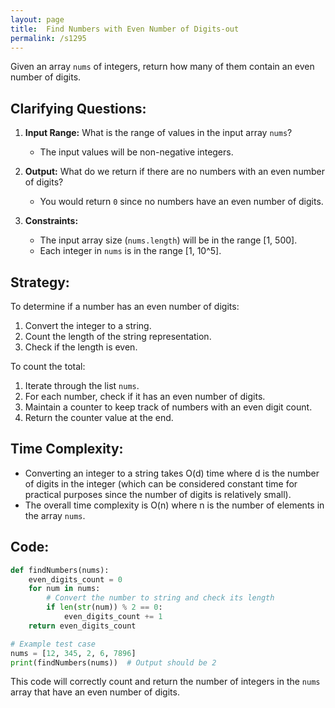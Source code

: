 ```yaml
---
layout: page
title:  Find Numbers with Even Number of Digits-out
permalink: /s1295
---
```

Given an array `nums` of integers, return how many of them contain an even number of digits.

## Clarifying Questions:
1. **Input Range:** What is the range of values in the input array `nums`?
   - The input values will be non-negative integers.

2. **Output:** What do we return if there are no numbers with an even number of digits?
   - You would return `0` since no numbers have an even number of digits.

3. **Constraints:**
   - The input array size (`nums.length`) will be in the range [1, 500].
   - Each integer in `nums` is in the range [1, 10^5].

## Strategy:
To determine if a number has an even number of digits:
1. Convert the integer to a string.
2. Count the length of the string representation.
3. Check if the length is even.

To count the total:
1. Iterate through the list `nums`.
2. For each number, check if it has an even number of digits.
3. Maintain a counter to keep track of numbers with an even digit count.
4. Return the counter value at the end.

## Time Complexity:
- Converting an integer to a string takes O(d) time where d is the number of digits in the integer (which can be considered constant time for practical purposes since the number of digits is relatively small).
- The overall time complexity is O(n) where n is the number of elements in the array `nums`.

## Code:

```python
def findNumbers(nums):
    even_digits_count = 0
    for num in nums:
        # Convert the number to string and check its length
        if len(str(num)) % 2 == 0:
            even_digits_count += 1
    return even_digits_count

# Example test case
nums = [12, 345, 2, 6, 7896]
print(findNumbers(nums))  # Output should be 2
```

This code will correctly count and return the number of integers in the `nums` array that have an even number of digits.